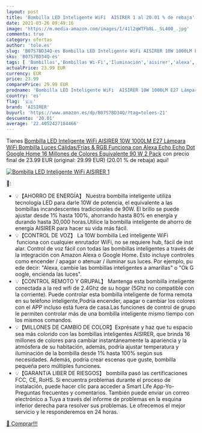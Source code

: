 ```yaml
---
layout: post
title: 'Bombilla LED Inteligente WiFi  AISIRER 1 al 20.01 % de rebaja'
date: 2021-03-26 09:49:16
image: 'https://m.media-amazon.com/images/I/41l2qWTFb8L._SL400_.jpg'
comments: true
category: ofertas
author: 'tole.es'
slug: 'B07S7BD34Q-es Bombilla LED Inteligente WiFi AISIRER 10W 1000LM E27...'
sku: 'B07S7BD34Q-es'
tags: [ 'Bombillas','Bombillas Wi-Fi','Iluminación','aisirer','alexa','google','home', ]
actualPrice: 23.99 EUR
currency: EUR
price: 23.99
comparePrice: 29.99 EUR
prodname: 'Bombilla LED Inteligente WiFi  AISIRER 10W 1000LM E27 Lámpara  WiFi Bombilla Luces Cálidas/Frías & RGB Funciona con Alexa  Echo  Echo Dot  Google Home  16 Millones de Colores  Equivalente 90 W  2 Pack'
country: 'es'
flag: '🇪🇸'
brand: 'AISIRER'
buyurl: 'https://www.amazon.es/dp/B07S7BD34Q/?tag=tolees-21'
descuento: '20.01'
average: '22.4052427184466'
---
```


Tienes [Bombilla LED Inteligente WiFi  AISIRER 10W 1000LM E27 Lámpara  WiFi Bombilla Luces Cálidas/Frías & RGB Funciona con Alexa  Echo  Echo Dot  Google Home  16 Millones de Colores  Equivalente 90 W  2 Pack](https://www.amazon.es/dp/B07S7BD34Q/?tag=tolees-21) con precio final de  23.99 EUR (original: 29.99 EUR) (20.01 %  de rebaja) aqui!

[![Bombilla LED Inteligente WiFi  AISIRER 1](https://m.media-amazon.com/images/I/41l2qWTFb8L._SL400_.jpg)](https://www.amazon.es/dp/B07S7BD34Q/?tag=tolees-21)

🔎:

- 💡【AHORRO DE ENERGÍA】 Nuestra bombilla inteligente utiliza tecnología LED para darle 10W de potencia, el equivalente a las bombillas incandescentes tradicionales de 90W. El brillo se puede ajustar desde 1% hasta 100%, ahorrando hasta 80% en energía y durando hasta 30,000 horas.Utilice la bombilla inteligente de ahorro de energía AISIRER para hacer su vida más fácil.
- 💡【CONTROL DE VOZ】 La 10W bombilla Led inteligente WiFi  funciona con cualquier enrutador WiFi, no se requiere hub, fácil de instalar. Control de voz fácil con todas las bombillas inteligentes a través de la integración con Amazon Alexa o Google Home. Esto incluye controles como encender / apagar o atenuar / iluminar sus luces. Por ejemplo, puede decir: "Alexa, cambie las bombillas inteligentes a amarillas" o "Ok Google, encienda las luces". 
- 💡【CONTROL REMOTO Y GRUPAL】 Mantenga esta bombilla inteligente conectada a la red wifi de 2.4Ghz de su hogar (5Ghz no compatible con la corriente). Puede controlar esta bombilla inteligente de forma remota en su teléfono inteligente,Podría encender, apagar o cambiar los colores con el APP incluso está fuera de casa.Las funciones de control de grupo le permiten controlar más de una bombilla inteligente mismo tiempo con los mismos comandos.
- 💡【MILLONES DE CAMBIO DE COLOR】Exprésate y haz que tu espacio sea más colorido con las bombillas inteligentes AISIRER, que brinda 16 millones de colores para cambiar instantáneamente la apariencia y la atmósfera de su habitación, además, podría ajustar temperatura y iluminación de la bombilla desde 1% hasta 100% según sus necesidades. Además, podría crear escenas que guste, bombilla pequeña pero múltiples funciones.
- 💡【GARANTíA LIBER DE RIESGOS】 bombilla pasó las certificaciones FCC, CE, RoHS. Si encuentra problemas durante el proceso de instalación, puede hacer clic para acceder a Smart Life App-Yo-Preguntas frecuentes y comentarios. También puede enviar un correo electrónico a Tuya a través del informe de problemas en la esquina inferior derecha para resolver sus problemas. Le ofrecemos el mejor servicio y le responderemos en 24 horas.

[🛒 Comprar!!!](https://www.amazon.es/dp/B07S7BD34Q/?tag=tolees-21)

